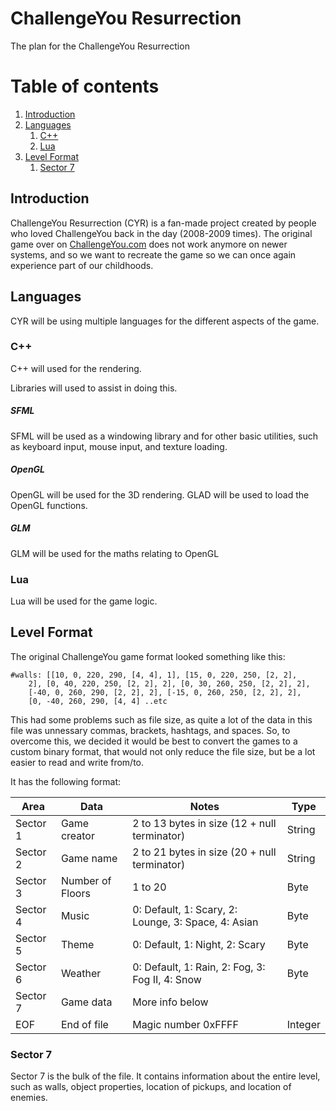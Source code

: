# ChallengeYou Resurrection
The plan for the ChallengeYou Resurrection 

# Table of contents
1. [Introduction](#intro)
2. [Languages](#lang)
    1. [C++](#lang-cpp)
    2. [Lua](#lang-lua)
3. [Level Format](#lvl-fmt)
    1. [Sector 7](#fmt-sect-7)


## Introduction <div id = "intro">
  ChallengeYou Resurrection (CYR) is a fan-made project created by people who loved ChallengeYou back in the day (2008-2009 times). The original game over on [ChallengeYou.com](challengeyou.com) does not work anymore on newer systems, and so we want to recreate the game so we can once again experience part of our childhoods.
  
## Languages <div id = "lang">
  CYR will be using multiple languages for the different aspects of the game.
  
### C++  <div id = "lang-cpp">
  C++ will used for the rendering.
    
  Libraries will used to assist in doing this.
  
##### SFML
SFML will be used as a windowing library and for other basic utilities, such as keyboard input, mouse input, and texture loading.

##### OpenGL 
OpenGL will be used for the 3D rendering. GLAD will be used to load the OpenGL functions.

##### GLM
GLM will be used for the maths relating to OpenGL
  
### Lua  <div id = "lang-lua">
  Lua will be used for the game logic.

## Level Format <div id = "lvl-fmt">
The original ChallengeYou game format looked something like this:
```
#walls: [[10, 0, 220, 290, [4, 4], 1], [15, 0, 220, 250, [2, 2],
    2], [0, 40, 220, 250, [2, 2], 2], [0, 30, 260, 250, [2, 2], 2],
    [-40, 0, 260, 290, [2, 2], 2], [-15, 0, 260, 250, [2, 2], 2], 
    [0, -40, 260, 290, [4, 4] ..etc
```
This had some problems such as file size, as quite a lot of the data in this file was unnessary commas, brackets, hashtags, and spaces. So, to overcome this, we decided it would be best to convert the games to a custom binary format, that would not only reduce the file size, but be a lot easier to read and write from/to.
    
It has the following format:

| Area     | Data             | Notes                                               |Type|
|----------|------------------|-----------------------------------------------------|------|
| Sector 1 | Game creator     | 2 to 13 bytes in size (12 + null terminator)        |String|
| Sector 2 | Game name        | 2 to 21 bytes in size (20 + null terminator)        |String|
| Sector 3 | Number of Floors | 1 to 20                                             |Byte  |
| Sector 4 | Music            | 0: Default, 1: Scary, 2: Lounge, 3: Space, 4: Asian |Byte  |
| Sector 5 | Theme            | 0: Default, 1: Night, 2: Scary                      |Byte  |
| Sector 6 | Weather          | 0: Default, 1: Rain, 2: Fog, 3: Fog II, 4: Snow     |Byte  |
| Sector 7 | Game data        | More info below                                     |      |
| EOF      | End of file      | Magic number 0xFFFF                                 |Integer |

### Sector 7 <div id = "fmt-sect-7">
Sector 7 is the bulk of the file. It contains information about the entire level, such as walls, object properties, location of pickups, and location of enemies.
    
 
